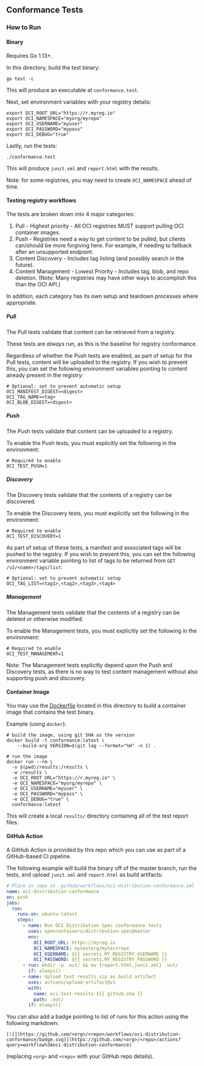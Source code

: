 ## Conformance Tests

### How to Run

#### Binary

Requires Go 1.13+.

In this directory, build the test binary:
```
go test -c
```

This will produce an executable at `conformance.test`.

Next, set environment variables with your registry details:
```
export OCI_ROOT_URL="https://r.myreg.io"
export OCI_NAMESPACE="myorg/myrepo"
export OCI_USERNAME="myuser"
export OCI_PASSWORD="mypass"
export OCI_DEBUG="true"
```

Lastly, run the tests:
```
./conformance.test
```

This will produce `junit.xml` and `report.html` with the results.

Note: for some registries, you may need to create `OCI_NAMESPACE` ahead of time.

#### Testing registry workflows

The tests are broken down into 4 major categories:

1. Pull - Highest priority - All OCI registries MUST support pulling OCI container
images.
2. Push - Registries need a way to get content to be pulled, but clients can/should
be more forgiving here. For example, if needing to fallback after an unsupported endpoint.
3. Content Discovery - Includes tag listing (and possibly search in the future).
4. Content Management - Lowest Priority - Includes tag, blob, and repo deletion.
(Note: Many registries may have other ways to accomplish this than the OCI API.)

In addition, each category has its own setup and teardown processes where appropriate.

##### Pull

The Pull tests validate that content can be retrieved from a registry.

These tests are *always* run, as this is the baseline for registry conformance.

Regardless of whether the Push tests are enabled, as part of setup for the Pull tests,
content will be uploaded to the registry.
If you wish to prevent this, you can set the following environment variables pointing
to content already present in the registry:

```
# Optional: set to prevent automatic setup
OCI_MANIFEST_DIGEST=<digest>
OCI_TAG_NAME=<tag>
OCI_BLOB_DIGEST=<digest>
```

##### Push

The Push tests validate that content can be uploaded to a registry.

To enable the Push tests, you must explicitly set the following in the environment:

```
# Required to enable
OCI_TEST_PUSH=1
```

##### Discovery

The Discovery tests validate that the contents of a registry can be discovered.

To enable the Discovery tests, you must explicitly set the following in the environment:

```
# Required to enable
OCI_TEST_DISCOVERY=1
```

As part of setup of these tests, a manifest and associated tags will be pushed to the registry.
If you wish to prevent this, you can set the following environment variable pointing
to list of tags to be returned from `GET /v2/<name>/tags/list`:

```
# Optional: set to prevent automatic setup
OCI_TAG_LIST=<tag1>,<tag2>,<tag3>,<tag4>
```

##### Management

The Management tests validate that the contents of a registry can be deleted or otherwise modified.

To enable the Management tests, you must explicitly set the following in the environment:

```
# Required to enable
OCI_TEST_MANAGEMENT=1
```

Note: The Management tests explicitly depend upon the Push and Discovery tests, as there is no
way to test content management without also supporting push and discovery.

#### Container Image

You may use the [Dockerfile](./Dockerfile) located in this directory
to build a container image that contains the test binary.

Example (using `docker`):
```
# build the image, using git SHA as the version
docker build -t conformance:latest \
    --build-arg VERSION=$(git log --format="%H" -n 1) .

# run the image
docker run --rm \
  -v $(pwd)/results:/results \
  -w /results \
  -e OCI_ROOT_URL="https://r.myreg.io" \
  -e OCI_NAMESPACE="myorg/myrepo" \
  -e OCI_USERNAME="myuser" \
  -e OCI_PASSWORD="mypass" \
  -e OCI_DEBUG="true" \
  conformance:latest
```

This will create a local `results/` directory containing all of the test report files.

#### GitHub Action

A GitHub Action is provided by this repo which you can use
as part of a GitHub-based CI pipeline.

The following example will build the binary off of the master branch,
run the tests, and upload `junit.xml` and `report.html` as build artifacts:

```yaml
# Place in repo at .github/workflows/oci-distribution-conformance.yml
name: oci-distribution-conformance
on: push
jobs:
  run:
    runs-on: ubuntu-latest
    steps:
      - name: Run OCI Distribution Spec conformance tests
        uses: opencontainers/distribution-spec@master
        env:
          OCI_ROOT_URL: https://myreg.io
          OCI_NAMESPACE: mytestorg/mytestrepo
          OCI_USERNAME: ${{ secrets.MY_REGISTRY_USERNAME }}
          OCI_PASSWORD: ${{ secrets.MY_REGISTRY_PASSWORD }}
      - run: mkdir -p .out/ && mv {report.html,junit.xml} .out/
        if: always()
      - name: Upload test results zip as build artifact
        uses: actions/upload-artifact@v1
        with:
          name: oci-test-results-${{ github.sha }}
          path: .out/
        if: always()
```

You can also add a badge pointing to list of runs for this action using the following markdown:

```
[![](https://github.com/<org>/<repo>/workflows/oci-distribution-conformance/badge.svg)](https://github.com/<org>/<repo>/actions?query=workflow%3Aoci-distribution-conformance)
```

(replacing `<org>` and `<repo>` with your GitHub repo details).
